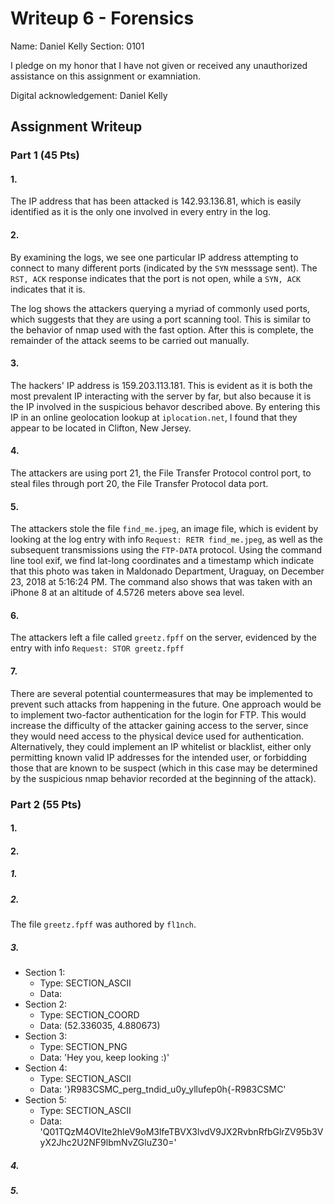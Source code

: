 # Writeup 6 - Forensics

Name: Daniel Kelly
Section: 0101

I pledge on my honor that I have not given or received any unauthorized assistance on this assignment or examniation.

Digital acknowledgement: Daniel Kelly

## Assignment Writeup

### Part 1 (45 Pts)

#### 1.

The IP address that has been attacked is 142.93.136.81, which is easily identified as it is the only one involved in every entry in the log.


#### 2.

By examining the logs, we see one particular IP address attempting to connect to many different ports (indicated by the `SYN` messsage sent).
The `RST, ACK` response indicates that the port is not open, while a `SYN, ACK` indicates that it is.

The log shows the attackers querying a myriad of commonly used ports, which suggests that they are using a port scanning tool.
This is similar to the behavior of nmap used with the fast option.
After this is complete, the remainder of the attack seems to be carried out manually.



#### 3.

The hackers' IP address is 159.203.113.181.
This is evident as it is both the most prevalent IP interacting with the server by far, but also because it is the IP involved in the suspicious behavor described above.
By entering this IP in an online geolocation lookup at `iplocation.net`, I found that they appear to be located in Clifton, New Jersey.



#### 4.

The attackers are using port 21, the File Transfer Protocol control port, to steal files through port 20, the File Transfer Protocol data port.



#### 5.
  
The attackers stole the file `find_me.jpeg`, an image file, which is evident by looking at the log entry with info `Request: RETR find_me.jpeg`, as well as the subsequent transmissions using the `FTP-DATA` protocol.
Using the command line tool exif, we find lat-long coordinates and a timestamp which indicate that this photo was taken in Maldonado Department, Uraguay, on December 23, 2018 at 5:16:24 PM.
The command also shows that was taken with an iPhone 8 at an altitude of 4.5726 meters above sea level.



#### 6.

The attackers left a file called `greetz.fpff` on the server, evidenced by the entry with info `Request: STOR greetz.fpff`



#### 7.
  
There are several potential countermeasures that may be implemented to prevent such attacks from happening in the future.
One approach would be to implement two-factor authentication for the login for FTP.
This would increase the difficulty of the attacker gaining access to the server, since they would need access to the physical device used for authentication.
Alternatively, they could implement an IP whitelist or blacklist, either only permitting known valid IP addresses for the intended user, or forbidding those that are known to be suspect (which in this case may be determined by the suspicious nmap behavior recorded at the beginning of the attack).



### Part 2 (55 Pts)

#### 1.

#### 2.

##### 1.

##### 2.

The file `greetz.fpff` was authored by `fl1nch`.

##### 3.

* Section 1:
  * Type: SECTION_ASCII
  * Data: 
* Section 2:
  * Type: SECTION_COORD
  * Data: (52.336035, 4.880673)
* Section 3:
  * Type: SECTION_PNG
  * Data: 'Hey you, keep looking :)'
* Section 4:
  * Type: SECTION_ASCII
  * Data: '}R983CSMC_perg_tndid_u0y_yllufep0h{-R983CSMC'
* Section 5:
  * Type: SECTION_ASCII
  * Data: 'Q01TQzM4OVIte2hleV9oM3lfeTBVX3lvdV9JX2RvbnRfbGlrZV95b3VyX2Jhc2U2NF9lbmNvZGluZ30='

##### 4.

##### 5.


